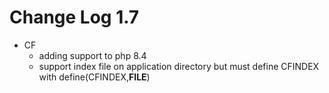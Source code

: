 # Change Log 1.7


- CF
  - adding support to php 8.4
  - support index file on application directory but must define CFINDEX with define(CFINDEX,__FILE__)
